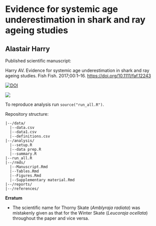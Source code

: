 # Evidence for systemic age underestimation in shark and ray ageing studies

## Alastair Harry

Published scientific manuscript: 

Harry AV. Evidence for systemic age underestimation in shark and ray ageing studies. Fish Fish. 2017;00:1–16. <https://doi.org/10.1111/faf.12243>

[![DOI](https://zenodo.org/badge/DOI/10.5281/zenodo.1246903.svg)](https://doi.org/10.5281/zenodo.1246903)

![](https://wol-prod-cdn.literatumonline.com/pb-assets/journal-banners/14672979-1501384690583.jpg)

To reproduce analysis run `source("run_all.R")`. 

Repository structure:
```
|--/data/
  |--data.csv
  |--data1.csv
  |--definitions.csv
|--/analysis/
  |--setup.R
  |--data prep.R
  |--summary.R
|--run_all.R
|--/rmds/
  |--Manuscript.Rmd
  |--Tables.Rmd
  |--Figures.Rmd
  |--Supplementary material.Rmd
|--/reports/
|--/references/
```
**Erratum**  
 - The scientific name for Thorny Skate (*Amblyraja radiata*) was mistakenly given as that for the Winter Skate (*Leucoraja ocellata*) throughout the paper and vice versa. 
